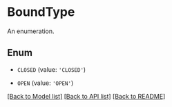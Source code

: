 # BoundType

An enumeration.

## Enum

* `CLOSED` (value: `'CLOSED'`)

* `OPEN` (value: `'OPEN'`)

[[Back to Model list]](../README.md#documentation-for-models) [[Back to API list]](../README.md#documentation-for-api-endpoints) [[Back to README]](../README.md)


